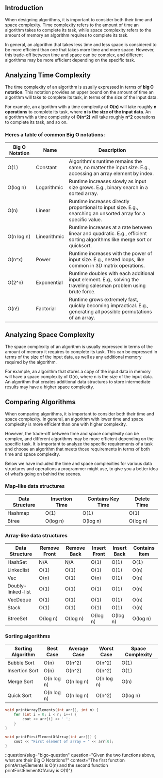 ## Introduction

When designing algorithms, it is important to consider both their time and space complexity. Time complexity refers to the amount of time an algorithm takes to complete its task, while space complexity refers to the amount of memory an algorithm requires to complete its task.

In general, an algorithm that takes less time and less space is considered to be more efficient than one that takes more time and more space. However, this trade-off between time and space can be complex, and different algorithms may be more efficient depending on the specific task.

## Analyzing Time Complexity

The time complexity of an algorithm is usually expressed in terms of **big O notation**. This notation provides an upper bound on the amount of time an algorithm will take to complete its task, in terms of the size of the input data.

For example, an algorithm with a time complexity of **O(n)** will take roughly **n operations** to complete its task, where **n is the size of the input data**. An algorithm with a time complexity of **O(n^2)** will take roughly **n^2** operations to complete its task, and so on.

### Heres a table of common Big O notations:
| Big O Notation | Name        | Description |
| ---            | ---         | ---         |
| O(1)           | Constant    | Algorithm's runtime remains the same, no matter the input size. E.g., accessing an array element by index. |
| O(log n)       | Logarithmic | Runtime increases slowly as input size grows. E.g., binary search in a sorted array. |
| O(n)           | Linear      | Runtime increases directly proportional to input size. E.g., searching an unsorted array for a specific value. |
| O(n log n)     | Linearithmic | Runtime increases at a rate between linear and quadratic. E.g., efficient sorting algorithms like merge sort or quicksort. |
| O(n^x)         | Power   | Runtime increases with the power of input size. E.g., nested loops, like common in 3D matrix operations. |
| O(2^n)         | Exponential | Runtime doubles with each additional input element. E.g., solving the traveling salesman problem using brute force. |
| O(n!)          | Factorial   | Runtime grows extremely fast, quickly becoming impractical. E.g., generating all possible permutations of an array. |


## Analyzing Space Complexity

The space complexity of an algorithm is usually expressed in terms of the amount of memory it requires to complete its task. This can be expressed in terms of the size of the input data, as well as any additional memory required by the algorithm.

For example, an algorithm that stores a copy of the input data in memory will have a space complexity of O(n), where n is the size of the input data. An algorithm that creates additional data structures to store intermediate results may have a higher space complexity.

## Comparing Algorithms

When comparing algorithms, it is important to consider both their time and space complexity. In general, an algorithm with lower time and space complexity is more efficient than one with higher complexity.

However, the trade-off between time and space complexity can be complex, and different algorithms may be more efficient depending on the specific task. It is important to analyze the specific requirements of a task and choose an algorithm that meets those requirements in terms of both time and space complexity.

Below we have included the time and space complexities for various data structures and operations a programmer might use, to give you a better idea of what’s going on behind the scenes.

### Map-like data structures

| Data Structure | Insertion Time | Contains Key Time | Delete Time |
| --- | --- | --- | --- |
| Hashmap | O(1) | O(1) | O(1) |
| Btree | O(log n) | O(log n) | O(log n) |

### Array-like data structures

| Data Structure | Remove Front | Remove Back | Insert Front | Insert Back | Contains Item |
| --- | --- | --- | --- | --- | --- |
| HashSet | N/A | N/A | O(1) | O(1) | O(1) |
| Linkedlist | O(1) | O(1) | O(1) | O(1) | O(n) |
| Vec | O(n) | O(1) | O(n) | O(1) | O(n) |
| Doubly-linked-list | O(1) | O(1) | O(1) | O(1) | O(n) |
| VecDeque | O(1) | O(1) | O(1) | O(1) | O(n) |
| Stack | O(1) | O(1) | O(1) | O(1) | O(n) |
| BtreeSet | O(log n) | O(log n) | O(log n) | O(log n) | O(log n) |

### Sorting algorithms

| Sorting Algorithm | Best Case | Average Case | Worst Case | Space Complexity |
| --- | --- | --- | --- | --- |
| Bubble Sort | O(n) | O(n^2) | O(n^2) | O(1) |
| Insertion Sort | O(n) | O(n^2) | O(n^2) | O(1) |
| Merge Sort | O(n log n) | O(n log n) | O(n log n) | O(n) |
| Quick Sort | O(n log n) | O(n log n) | O(n^2) | O(log n) |

```c++
void printArrayElements(int arr[], int n) {
    for (int i = 0; i < n; i++) {
        cout << arr[i] << ' ';
    }
}
```
```c++
void printFirstElementOfArray(int arr[]) {
    cout << "First element of array = " << arr[0];
}
```

::question{slug="bigo-question" question="Given the two functions above, what are their Big O Notations?" context="The first function printArrayElements is O(n) and the second function printFirstElementOfArray is O(1)"}

